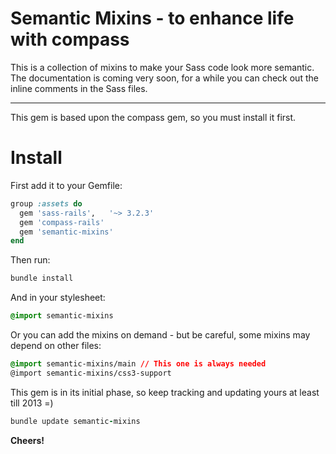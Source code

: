 Semantic Mixins - to enhance life with compass
===

This is a collection of mixins to make your Sass code look more semantic.
The documentation is coming very soon, for a while you can check out the inline comments in the Sass files.

---------

This gem is based upon the compass gem, so you must install it first.

Install
===

First add it to your Gemfile:

```ruby
group :assets do
  gem 'sass-rails',   '~> 3.2.3'
  gem 'compass-rails'
  gem 'semantic-mixins'
end
```

Then run:

```ruby
bundle install
```

And in your stylesheet:

```css
@import semantic-mixins
```

Or you can add the mixins on demand - but be careful, some mixins may depend on other files:

```css
@import semantic-mixins/main // This one is always needed
@import semantic-mixins/css3-support
```

This gem is in its initial phase, so keep tracking and updating yours at least till 2013 =)

```ruby
bundle update semantic-mixins
```

**Cheers!**